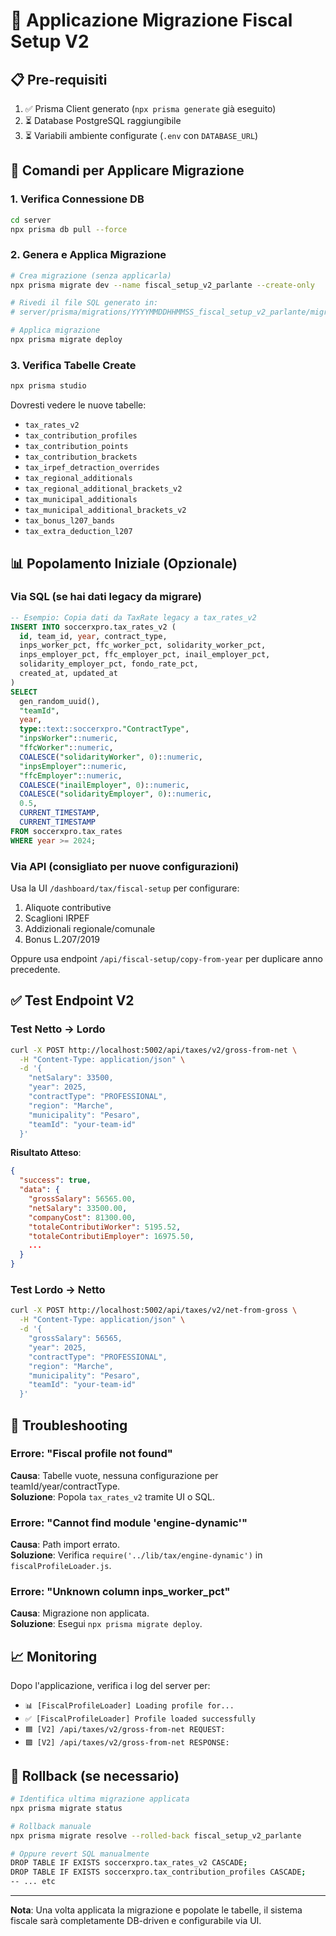 # 🚀 Applicazione Migrazione Fiscal Setup V2

## 📋 Pre-requisiti

1. ✅ Prisma Client generato (`npx prisma generate` già eseguito)
2. ⏳ Database PostgreSQL raggiungibile
3. ⏳ Variabili ambiente configurate (`.env` con `DATABASE_URL`)

## 🔧 Comandi per Applicare Migrazione

### 1. Verifica Connessione DB
```bash
cd server
npx prisma db pull --force
```

### 2. Genera e Applica Migrazione
```bash
# Crea migrazione (senza applicarla)
npx prisma migrate dev --name fiscal_setup_v2_parlante --create-only

# Rivedi il file SQL generato in:
# server/prisma/migrations/YYYYMMDDHHMMSS_fiscal_setup_v2_parlante/migration.sql

# Applica migrazione
npx prisma migrate deploy
```

### 3. Verifica Tabelle Create
```bash
npx prisma studio
```

Dovresti vedere le nuove tabelle:
- `tax_rates_v2`
- `tax_contribution_profiles`
- `tax_contribution_points`
- `tax_contribution_brackets`
- `tax_irpef_detraction_overrides`
- `tax_regional_additionals`
- `tax_regional_additional_brackets_v2`
- `tax_municipal_additionals`
- `tax_municipal_additional_brackets_v2`
- `tax_bonus_l207_bands`
- `tax_extra_deduction_l207`

## 📊 Popolamento Iniziale (Opzionale)

### Via SQL (se hai dati legacy da migrare)
```sql
-- Esempio: Copia dati da TaxRate legacy a tax_rates_v2
INSERT INTO soccerxpro.tax_rates_v2 (
  id, team_id, year, contract_type,
  inps_worker_pct, ffc_worker_pct, solidarity_worker_pct,
  inps_employer_pct, ffc_employer_pct, inail_employer_pct, 
  solidarity_employer_pct, fondo_rate_pct,
  created_at, updated_at
)
SELECT 
  gen_random_uuid(),
  "teamId",
  year,
  type::text::soccerxpro."ContractType",
  "inpsWorker"::numeric,
  "ffcWorker"::numeric,
  COALESCE("solidarityWorker", 0)::numeric,
  "inpsEmployer"::numeric,
  "ffcEmployer"::numeric,
  COALESCE("inailEmployer", 0)::numeric,
  COALESCE("solidarityEmployer", 0)::numeric,
  0.5,
  CURRENT_TIMESTAMP,
  CURRENT_TIMESTAMP
FROM soccerxpro.tax_rates
WHERE year >= 2024;
```

### Via API (consigliato per nuove configurazioni)
Usa la UI `/dashboard/tax/fiscal-setup` per configurare:
1. Aliquote contributive
2. Scaglioni IRPEF
3. Addizionali regionale/comunale
4. Bonus L.207/2019

Oppure usa endpoint `/api/fiscal-setup/copy-from-year` per duplicare anno precedente.

## ✅ Test Endpoint V2

### Test Netto → Lordo
```bash
curl -X POST http://localhost:5002/api/taxes/v2/gross-from-net \
  -H "Content-Type: application/json" \
  -d '{
    "netSalary": 33500,
    "year": 2025,
    "contractType": "PROFESSIONAL",
    "region": "Marche",
    "municipality": "Pesaro",
    "teamId": "your-team-id"
  }'
```

**Risultato Atteso**:
```json
{
  "success": true,
  "data": {
    "grossSalary": 56565.00,
    "netSalary": 33500.00,
    "companyCost": 81300.00,
    "totaleContributiWorker": 5195.52,
    "totaleContributiEmployer": 16975.50,
    ...
  }
}
```

### Test Lordo → Netto
```bash
curl -X POST http://localhost:5002/api/taxes/v2/net-from-gross \
  -H "Content-Type: application/json" \
  -d '{
    "grossSalary": 56565,
    "year": 2025,
    "contractType": "PROFESSIONAL",
    "region": "Marche",
    "municipality": "Pesaro",
    "teamId": "your-team-id"
  }'
```

## 🐛 Troubleshooting

### Errore: "Fiscal profile not found"
**Causa**: Tabelle vuote, nessuna configurazione per teamId/year/contractType.  
**Soluzione**: Popola `tax_rates_v2` tramite UI o SQL.

### Errore: "Cannot find module 'engine-dynamic'"
**Causa**: Path import errato.  
**Soluzione**: Verifica `require('../lib/tax/engine-dynamic')` in `fiscalProfileLoader.js`.

### Errore: "Unknown column inps_worker_pct"
**Causa**: Migrazione non applicata.  
**Soluzione**: Esegui `npx prisma migrate deploy`.

## 📈 Monitoring

Dopo l'applicazione, verifica i log del server per:
- `📊 [FiscalProfileLoader] Loading profile for...`
- `✅ [FiscalProfileLoader] Profile loaded successfully`
- `🟦 [V2] /api/taxes/v2/gross-from-net REQUEST:`
- `🟩 [V2] /api/taxes/v2/gross-from-net RESPONSE:`

## 🔄 Rollback (se necessario)

```bash
# Identifica ultima migrazione applicata
npx prisma migrate status

# Rollback manuale
npx prisma migrate resolve --rolled-back fiscal_setup_v2_parlante

# Oppure revert SQL manualmente
DROP TABLE IF EXISTS soccerxpro.tax_rates_v2 CASCADE;
DROP TABLE IF EXISTS soccerxpro.tax_contribution_profiles CASCADE;
-- ... etc
```

---

**Nota**: Una volta applicata la migrazione e popolate le tabelle, il sistema fiscale sarà completamente DB-driven e configurabile via UI.









